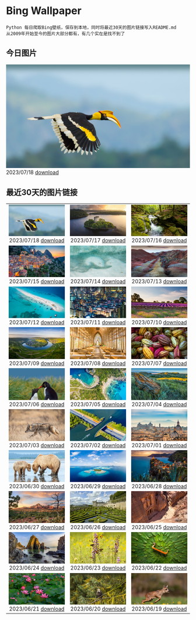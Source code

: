 # Bing Wallpaper

```
Python 每日爬取Bing壁纸，保存到本地，同时将最近30天的图片链接写入README.md
从2009年开始至今的图片大部分都有，有几个实在是找不到了
```



## 今日图片


![](./images/2023/07/18/BucerosBicornis_ZH-CN7795050230_1920x1080_2023-07-18.jpg)2023/07/18 [download](./images/2023/07/18/BucerosBicornis_ZH-CN7795050230_1920x1080_2023-07-18.jpg)

## 最近30天的图片链接


|      |      |      |
| :----: | :----: | :----: |
|![](./images/2023/07/18/BucerosBicornis_ZH-CN7795050230_1920x1080_2023-07-18.jpg)2023/07/18 [download](./images/2023/07/18/BucerosBicornis_ZH-CN7795050230_1920x1080_2023-07-18.jpg)|![](./images/2023/07/17/CavanCastle_ZH-CN7109317900_1920x1080_2023-07-17.jpg)2023/07/17 [download](./images/2023/07/17/CavanCastle_ZH-CN7109317900_1920x1080_2023-07-17.jpg)|![](./images/2023/07/16/BearHoleBrook_ZH-CN6855885557_1920x1080_2023-07-16.jpg)2023/07/16 [download](./images/2023/07/16/BearHoleBrook_ZH-CN6855885557_1920x1080_2023-07-16.jpg)|
|![](./images/2023/07/15/CastelmazzanoSunrise_ZH-CN6733875019_1920x1080_2023-07-15.jpg)2023/07/15 [download](./images/2023/07/15/CastelmazzanoSunrise_ZH-CN6733875019_1920x1080_2023-07-15.jpg)|![](./images/2023/07/14/BlacktipSharks_ZH-CN6532659465_1920x1080_2023-07-14.jpg)2023/07/14 [download](./images/2023/07/14/BlacktipSharks_ZH-CN6532659465_1920x1080_2023-07-14.jpg)|![](./images/2023/07/13/ZhangyeGeopark_ZH-CN1045536243_1920x1080_2023-07-13.jpg)2023/07/13 [download](./images/2023/07/13/ZhangyeGeopark_ZH-CN1045536243_1920x1080_2023-07-13.jpg)|
|![](./images/2023/07/12/NakupendaBeach_ZH-CN7913805608_1920x1080_2023-07-12.jpg)2023/07/12 [download](./images/2023/07/12/NakupendaBeach_ZH-CN7913805608_1920x1080_2023-07-12.jpg)|![](./images/2023/07/11/WorldPopDay_ZH-CN7074706912_1920x1080_2023-07-11.jpg)2023/07/11 [download](./images/2023/07/11/WorldPopDay_ZH-CN7074706912_1920x1080_2023-07-11.jpg)|![](./images/2023/07/10/SomersetLavender_ZH-CN5823464763_1920x1080_2023-07-10.jpg)2023/07/10 [download](./images/2023/07/10/SomersetLavender_ZH-CN5823464763_1920x1080_2023-07-10.jpg)|
|![](./images/2023/07/09/MoselleRiver_ZH-CN1283415242_1920x1080_2023-07-09.jpg)2023/07/09 [download](./images/2023/07/09/MoselleRiver_ZH-CN1283415242_1920x1080_2023-07-09.jpg)|![](./images/2023/07/08/CooperChapel_ZH-CN1150924688_1920x1080_2023-07-08.jpg)2023/07/08 [download](./images/2023/07/08/CooperChapel_ZH-CN1150924688_1920x1080_2023-07-08.jpg)|![](./images/2023/07/07/CocoaPods_ZH-CN6192387360_1920x1080_2023-07-07.jpg)2023/07/07 [download](./images/2023/07/07/CocoaPods_ZH-CN6192387360_1920x1080_2023-07-07.jpg)|
|![](./images/2023/07/06/KissingPenguins_ZH-CN5449471262_1920x1080_2023-07-06.jpg)2023/07/06 [download](./images/2023/07/06/KissingPenguins_ZH-CN5449471262_1920x1080_2023-07-06.jpg)|![](./images/2023/07/05/CorfuBeach_ZH-CN8660068587_1920x1080_2023-07-05.jpg)2023/07/05 [download](./images/2023/07/05/CorfuBeach_ZH-CN8660068587_1920x1080_2023-07-05.jpg)|![](./images/2023/07/04/GrasslandsNationalParkSaskachewan_ZH-CN6530285883_1920x1080_2023-07-04.jpg)2023/07/04 [download](./images/2023/07/04/GrasslandsNationalParkSaskachewan_ZH-CN6530285883_1920x1080_2023-07-04.jpg)|
|![](./images/2023/07/03/CoyoteBanff_ZH-CN4183627255_1920x1080_2023-07-03.jpg)2023/07/03 [download](./images/2023/07/03/CoyoteBanff_ZH-CN4183627255_1920x1080_2023-07-03.jpg)|![](./images/2023/07/02/HalfwayBoats_ZH-CN3563044251_1920x1080_2023-07-02.jpg)2023/07/02 [download](./images/2023/07/02/HalfwayBoats_ZH-CN3563044251_1920x1080_2023-07-02.jpg)|![](./images/2023/07/01/RomeView_ZH-CN5882212305_1920x1080_2023-07-01.jpg)2023/07/01 [download](./images/2023/07/01/RomeView_ZH-CN5882212305_1920x1080_2023-07-01.jpg)|
|![](./images/2023/06/30/ClamBears_ZH-CN5686721500_1920x1080_2023-06-30.jpg)2023/06/30 [download](./images/2023/06/30/ClamBears_ZH-CN5686721500_1920x1080_2023-06-30.jpg)|![](./images/2023/06/29/BanyakIslands_ZH-CN6620304821_1920x1080_2023-06-29.jpg)2023/06/29 [download](./images/2023/06/29/BanyakIslands_ZH-CN6620304821_1920x1080_2023-06-29.jpg)|![](./images/2023/06/28/ItalyCinqueTerre_ZH-CN6495965228_1920x1080_2023-06-28.jpg)2023/06/28 [download](./images/2023/06/28/ItalyCinqueTerre_ZH-CN6495965228_1920x1080_2023-06-28.jpg)|
|![](./images/2023/06/27/SedonaSunset_ZH-CN6289462383_1920x1080_2023-06-27.jpg)2023/06/27 [download](./images/2023/06/27/SedonaSunset_ZH-CN6289462383_1920x1080_2023-06-27.jpg)|![](./images/2023/06/26/VillandryGarden_ZH-CN6140359139_1920x1080_2023-06-26.jpg)2023/06/26 [download](./images/2023/06/26/VillandryGarden_ZH-CN6140359139_1920x1080_2023-06-26.jpg)|![](./images/2023/06/25/PetraTreasury_ZH-CN6007151900_1920x1080_2023-06-25.jpg)2023/06/25 [download](./images/2023/06/25/PetraTreasury_ZH-CN6007151900_1920x1080_2023-06-25.jpg)|
|![](./images/2023/06/24/NhaTrang_ZH-CN5834700560_1920x1080_2023-06-24.jpg)2023/06/24 [download](./images/2023/06/24/NhaTrang_ZH-CN5834700560_1920x1080_2023-06-24.jpg)|![](./images/2023/06/23/PollinatorMonarch_ZH-CN5556988827_1920x1080_2023-06-23.jpg)2023/06/23 [download](./images/2023/06/23/PollinatorMonarch_ZH-CN5556988827_1920x1080_2023-06-23.jpg)|![](./images/2023/06/22/DragonBoatFestival2023_ZH-CN5255671687_1920x1080_2023-06-22.jpg)2023/06/22 [download](./images/2023/06/22/DragonBoatFestival2023_ZH-CN5255671687_1920x1080_2023-06-22.jpg)|
|![](./images/2023/06/21/SummerSolstice2023_ZH-CN5038619036_1920x1080_2023-06-21.jpg)2023/06/21 [download](./images/2023/06/21/SummerSolstice2023_ZH-CN5038619036_1920x1080_2023-06-21.jpg)|![](./images/2023/06/20/EagleTree_ZH-CN7775102951_1920x1080_2023-06-20.jpg)2023/06/20 [download](./images/2023/06/20/EagleTree_ZH-CN7775102951_1920x1080_2023-06-20.jpg)|![](./images/2023/06/19/Fawn_ZH-CN2172152960_1920x1080_2023-06-19.jpg)2023/06/19 [download](./images/2023/06/19/Fawn_ZH-CN2172152960_1920x1080_2023-06-19.jpg)|


